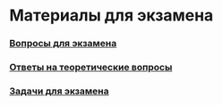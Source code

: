 # Материалы для экзамена

### [Вопросы для экзамена](QuestionsForExam.md)

### [Ответы на теоретические вопросы](AnswersToTheory.md)

### [Задачи для экзамена]()


